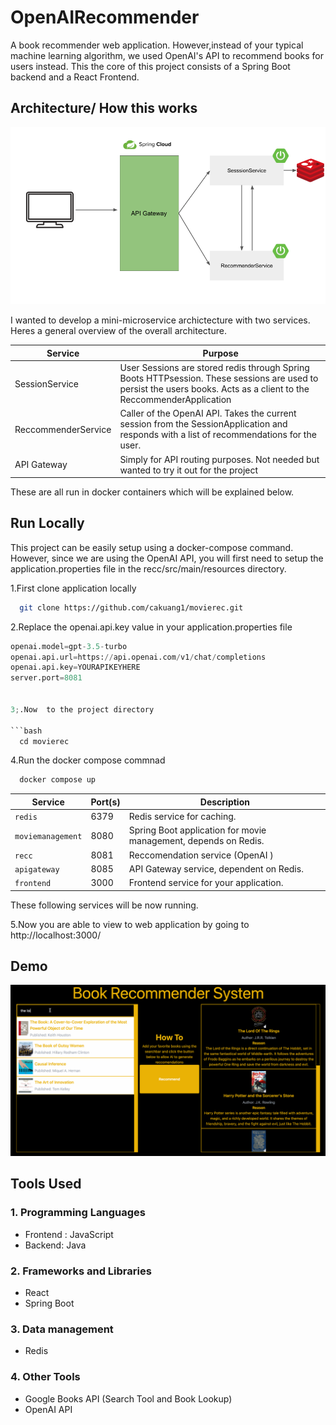 
# OpenAIRecommender

A book recommender web application. However,instead of your typical machine learning algorithm, we used OpenAI's API to recommend books for users instead. This the core of this project consists of a Spring Boot backend and a React Frontend.

## Architecture/ How this works

![Alt Text](./public/newgateway.png)


I wanted to develop a mini-microservice archictecture with two services. Heres a general overview of the overall architecture.

| Service   | Purpose  |
|------------|------------|
| SessionService   | User Sessions are stored redis through Spring Boots HTTPsession. These sessions are used to persist the users books. Acts as a client to the ReccommenderApplication   |
| ReccommenderService   | Caller of the OpenAI API. Takes the current session from the SessionApplication and responds with a list of recommendations for the user.    |
| API Gateway   | Simply for API routing purposes. Not needed but wanted to try it out for the project  |

These are all run in docker containers which will be explained below.




## Run Locally

This project can be easily setup using a docker-compose command. However, since we are using the OpenAI API, you will first need to setup the application.properties file in the recc/src/main/resources directory.

1.First clone application locally
```bash
  git clone https://github.com/cakuang1/movierec.git
```

2.Replace the openai.api.key value in your application.properties file
```python
openai.model=gpt-3.5-turbo
openai.api.url=https://api.openai.com/v1/chat/completions
openai.api.key=YOURAPIKEYHERE
server.port=8081


3;.Now  to the project directory

```bash
  cd movierec
```

4.Run the docker compose commnad

```bash
  docker compose up
```

| Service            | Port(s)       | Description                              |
|--------------------|---------------|------------------------------------------|
| `redis`            | 6379          | Redis service for caching.               |
| `moviemanagement`  | 8080          | Spring Boot application for movie management, depends on Redis. |
| `recc`             | 8081          | Reccomendation service (OpenAI  )    |
| `apigateway`       | 8085          | API Gateway service, dependent on Redis.                        |
| `frontend`         | 3000          | Frontend service for your application.                            |

These following services will be now running.

5.Now you are able to view to web application by going to http://localhost:3000/





## Demo
![Alt Text](./public/bookrecc.gif)




## Tools Used

### 1. Programming Languages

- Frontend : JavaScript
- Backend: Java

### 2. Frameworks and Libraries

-  React
-  Spring Boot

### 3. Data management

- Redis

### 4. Other Tools

- Google Books API (Search Tool and Book Lookup)
- OpenAI API


